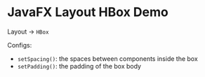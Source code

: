 JavaFX Layout HBox Demo
=======================

Layout -> `HBox`

Configs:

- `setSpacing()`: the spaces between components inside the box
- `setPadding()`: the padding of the box body
